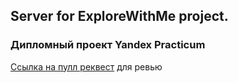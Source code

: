## Server for ExploreWithMe project.

### Дипломный проект Yandex Practicum
  [Ссылка на пулл реквест](https://github.com/sergey-oreshkin/java-explore-with-me/pull/9) для ревью